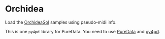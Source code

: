 # Orchidea

Load the [OrchideaSol](https://forum.ircam.fr/projects/detail/orchideasol/) samples using pseudo-midi info. 

This is one `py4pd` library for PureData. You need to use [PureData](http://puredata.info/downloads/pure-data) and [py4pd](https://github.com/charlesneimog/py4pd).

